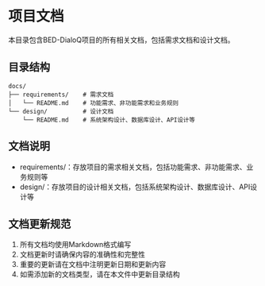 # 项目文档

本目录包含BED-DialoQ项目的所有相关文档，包括需求文档和设计文档。

## 目录结构

```
docs/
├── requirements/    # 需求文档
│   └── README.md    # 功能需求、非功能需求和业务规则
└── design/          # 设计文档
    └── README.md    # 系统架构设计、数据库设计、API设计等
```

## 文档说明

- requirements/：存放项目的需求相关文档，包括功能需求、非功能需求、业务规则等
- design/：存放项目的设计相关文档，包括系统架构设计、数据库设计、API设计等

## 文档更新规范

1. 所有文档均使用Markdown格式编写
2. 文档更新时请确保内容的准确性和完整性
3. 重要的更新请在文档中注明更新日期和更新内容
4. 如需添加新的文档类型，请在本文件中更新目录结构